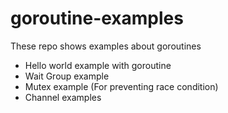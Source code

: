 # goroutine-examples
These repo shows examples about goroutines
- Hello world example with goroutine
- Wait Group example
- Mutex example (For preventing race condition)
- Channel examples
    
